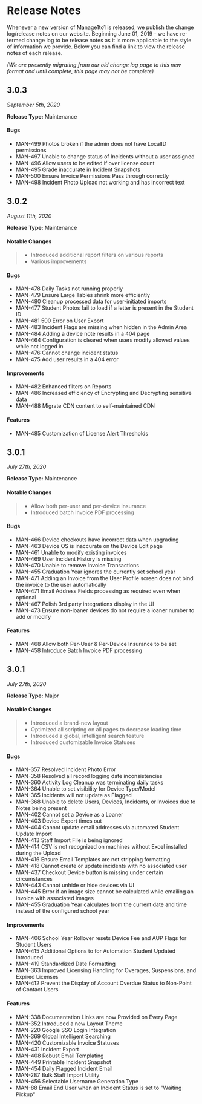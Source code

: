# Release Notes

Whenever a new version of Manage1to1 is released, we publish the change log/release notes on our website. Beginning June 01, 2019 - we have re-termed change log to be release notes as it is more applicable to the style of information we provide. Below you can find a link to view the release notes of each release.

_(We are presently migrating from our old change log page to this new format and until complete, this page may not be complete)_

## 3.0.3

*September 5th, 2020*

**Release Type:** Maintenance

#### Bugs
- MAN-499	Photos broken if the admin does not have LocalID permissions
- MAN-497	Unable to change status of Incidents without a user assigned
- MAN-496   Allow users to be edited if over license count
- MAN-495	Grade inaccurate in Incident Snapshots
- MAN-500	Ensure Invoice Permissions Pass through correctly
- MAN-498	Incident Photo Upload not working and has incorrect text

## 3.0.2

*August 11th, 2020*

**Release Type:** Maintenance

#### Notable Changes
> - Introduced additional report filters on various reports
> - Various improvements

#### Bugs
- MAN-478	Daily Tasks not running properly
- MAN-479	Ensure Large Tables shrink more efficiently
- MAN-480	Cleanup processed data for user-initiated imports
- MAN-477	Student Photos fail to load if a letter is present in the Student ID
- MAN-481	500 Error on User Export
- MAN-483	Incident Flags are missing when hidden in the Admin Area
- MAN-484	Adding a device note results in a 404 page
- MAN-464	Configuration is cleared when users modify allowed values while not logged in
- MAN-476	Cannot change incident status
- MAN-475	Add user results in a 404 error

#### Improvements
- MAN-482	Enhanced filters on Reports
- MAN-486	Increased efficiency of Encrypting and Decrypting sensitive data
- MAN-488   Migrate CDN content to self-maintained CDN

#### Features
- MAN-485	Customization of License Alert Thresholds

## 3.0.1

*July 27th, 2020*

**Release Type:** Maintenance

#### Notable Changes
> - Allow both per-user and per-device insurance
> - Introduced batch Invoice PDF processing

#### Bugs
- MAN-466	Device checkouts have incorrect data when upgrading
- MAN-463	Device OS is inaccurate on the Device Edit page
- MAN-461	Unable to modify existing invoices
- MAN-469	User Incident History is missing
- MAN-470	Unable to remove Invoice Transactions
- MAN-455	Graduation Year ignores the currently set school year
- MAN-471   Adding an Invoice from the User Profile screen does not bind the invoice to the user automatically
- MAN-471	Email Address Fields processing as required even when optional
- MAN-467	Polish 3rd party integrations display in the UI
- MAN-473	Ensure non-loaner devices do not require a loaner number to add or modify

#### Features
- MAN-468   Allow both Per-User & Per-Device Insurance to be set
- MAN-458   Introduce Batch Invoice PDF processing

## 3.0.1

*July 27th, 2020*

**Release Type:** Major

#### Notable Changes
> - Introduced a brand-new layout
> - Optimized all scripting on all pages to decrease loading time
> - Introduced a global, intelligent search feature
> - Introduced customizable Invoice Statuses

#### Bugs
- MAN-357	Resolved Incident Photo Error
- MAN-358	Resolved all record logging date inconsistencies
- MAN-360	Activity Log Cleanup was terminating daily tasks
- MAN-364	Unable to set visibility for Device Type/Model
- MAN-365	Incidents will not update as Flagged
- MAN-368	Unable to delete Users, Devices, Incidents, or Invoices due to Notes being present
- MAN-402	Cannot set a Device as a Loaner
- MAN-403	Device Export times out
- MAN-404	Cannot update email addresses via automated Student Update Import
- MAN-413	Staff Import File is being ignored
- MAN-414	CSV is not recognized on machines without Excel installed during the Upload
- MAN-416	Ensure Email Templates are not stripping formatting
- MAN-418	Cannot create or update incidents with no associated user
- MAN-437	Checkout Device button is missing under certain circumstances
- MAN-443	Cannot unhide or hide devices via UI
- MAN-445	Error if an image size cannot be calculated while emailing an invoice with associated images
- MAN-455	Graduation Year calculates from the current date and time instead of the configured school year

#### Improvements
- MAN-406	School Year Rollover resets Device Fee and AUP Flags for Student Users
- MAN-415	Additional Options to for Automation Student Updated Introduced
- MAN-419	Standardized Date Formatting
- MAN-363	Improved Licensing Handling for Overages, Suspensions, and Expired Licenses
- MAN-412	Prevent the Display of Account Overdue Status to Non-Point of Contact Users

#### Features
- MAN-338	Documentation Links are now Provided on Every Page
- MAN-352	Introduced a new Layout Theme
- MAN-220	Google SSO Login Integration
- MAN-369	Global Intelligent Searching
- MAN-420	Customizable Invoice Statuses
- MAN-431	Incident Export
- MAN-408	Robust Email Templating
- MAN-449	Printable Incident Snapshot
- MAN-454	Daily Flagged Incident Email
- MAN-287	Bulk Staff Import Utility
- MAN-456	Selectable Username Generation Type
- MAN-88	Email End User when an Incident Status is set to "Waiting Pickup"